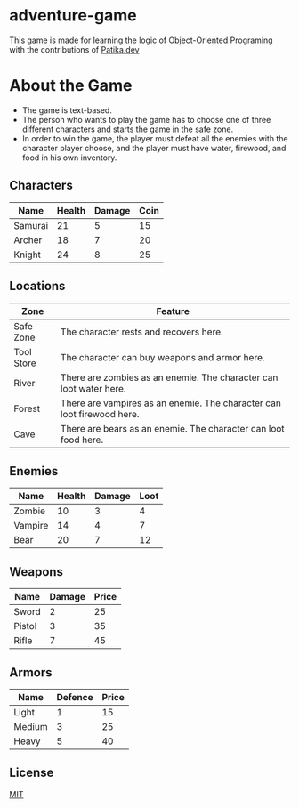 # adventure-game
This game is made for learning the logic of Object-Oriented Programing with the contributions of [Patika.dev](https://app.patika.dev/courses/java-102/advgame-1)

# About the Game
- The game is text-based.
- The person who wants to play the game has to choose one of three different characters and starts the game in the safe zone.
- In order to win the game, the player must defeat all the enemies with the character player choose, and the player must have water, firewood, and food in his own inventory.

## Characters
|Name|Health|Damage|Coin|
|----|------|------|----|
|Samurai|21|5|15|
|Archer|18|7|20|
|Knight|24|8|25|

## Locations
|Zone|Feature|
|----|----------|
|Safe Zone|The character rests and recovers here.|
|Tool Store|The character can buy weapons and armor here.|
|River|There are zombies as an enemie. The character can loot water here.|
|Forest|There are vampires as an enemie. The character can loot firewood here.|
|Cave|There are bears as an enemie. The character can loot food here.|

## Enemies
|Name|Health|Damage|Loot|
|----|------|------|----|
|Zombie|10|3|4|
|Vampire|14|4|7|
|Bear|20|7|12|

## Weapons
|Name|Damage|Price|
|----|------|-----|
|Sword|2|25|
|Pistol|3|35|
|Rifle|7|45|

## Armors
|Name|Defence|Price|
|----|------|-----|
|Light|1|15|
|Medium|3|25|
|Heavy|5|40|

## License
[MIT](https://choosealicense.com/licenses/mit/)
